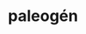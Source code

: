 ---
layout: geologicke-obdobi
title: paleogén
order: 12
begin: před 65 miliony let
end: před 24 miliony let
description: útvar paleogén je součástí éry terciéru (třetihor)
---